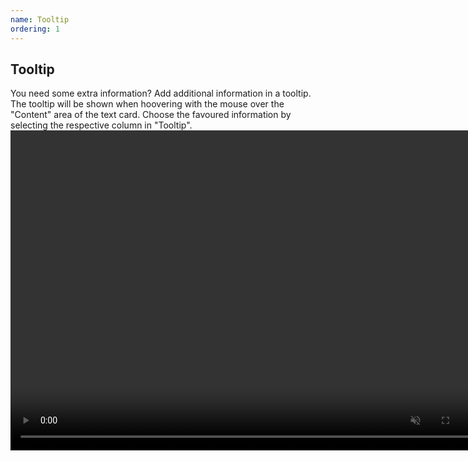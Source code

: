 ```yaml
---
name: Tooltip
ordering: 1
---
```

## Tooltip
You need some extra information? Add additional information in a tooltip. The tooltip will be shown when hoovering with the mouse over the "Content" area of the text card. Choose the favoured information by selecting the respective column in "Tooltip".
<video controls muted width="768" height="512">
  <source src="{{ site.baseurl }}/assets/webms/tooltip.webm" type="video/webm">
</video>